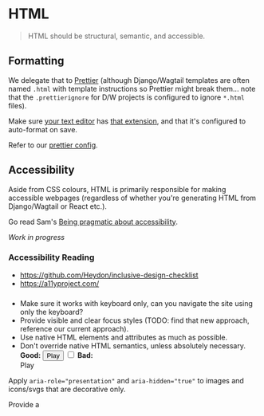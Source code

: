 # HTML

> HTML should be structural, semantic, and accessible.

## Formatting

We delegate that to [Prettier](https://prettier.io/) (although Django/Wagtail templates are often named `.html` with template instructions so Prettier might break them... note that the `.prettierignore` for D/W projects is configured to ignore `*.html` files).

Make sure [your text editor](https://code.visualstudio.com/&sa=D&ust=1520457897533000&usg=AFQjCNF3QTfRTIBG7ZBDeYbNMcYimiKSbw) has [that extension](https://marketplace.visualstudio.com/items?itemName=esbenp.prettier-vscode), and that it's configured to auto-format on save. 

Refer to our [prettier config](https://github.com/springload/prettier-config-springload/blob/master/lib/index.js).

## Accessibility

Aside from CSS colours, HTML is primarily responsible for making accessible webpages (regardless of whether you're generating HTML from Django/Wagtail or React etc.).

Go read Sam's [Being pragmatic about accessibility](https://www.springload.co.nz/blog/pragmatic-about-accessibility/).

_Work in progress_

### Accessibility Reading
- https://github.com/Heydon/inclusive-design-checklist
- https://a11yproject.com/

### 
- Make sure it works with keyboard only, can you navigate the site using only the keyboard? 
- Provide visible and clear focus styles (TODO: find that new approach, reference our current approach).
- Use native HTML elements and attributes as much as possible.
- Don't override native HTML semantics, unless absolutely necessary.
    **Good:**
    <button type="button">Play</button>
    <input type="checkbox" />
    **Bad:**
    <div class="button">Play</div>
    <span class="checkbox"></span>
Apply `aria-role="presentation"` and `aria-hidden="true"` to images and icons/svgs that are decorative only.

Provide a <title> on svg’s that are used as content, eg. Social icons

    <svg class="i i-social" role="img">
        <title>Find us on Facebook</title>
        <use xlink:href="#i-facebook"></use>
    </svg>

Provide large touch "targets" for interactive elements (specifically on small devices).

Make sure form labels are always visible.

    **Good:**
    <label for="name" >Full name</label>
    <input type="text" id="name" />
    **Bad:**
    <input type="text" id="name" placeholder="Full name" />
    <span>Password:</span>
    <input type="text" id="name" placeholder="XXXXXXX" />  

The screen reader will literally read out XXXXXX in this situation. It also will have no idea the span above it is related, use a <label> instead. 

- Languages - add the lang attribute to the <html> tag.

    ```html
    <html lang="en"> to show a web page is in English
    <html lang="en-nz"> to show a page is in New Zealand English
    <html lang="mi"> to show a page is in Māori.
    ```
  Using a different language on just a single word or a paragraph or two? 
  Add the lang attribute to the <p> tag. Eg. <p lang="mi"> to display paragraph in Māori.

  **Why?**
  Both assistive technologies and conventional user agents can render text more accurately if the language of each passage of text is identified. Screen readers can use the pronunciation rules of the language of the text. For more on Language read this article.

- Tabindex:
    tabindex="0" Adds an element to the Tab order at its position in the source order.
    tabindex="-1" Removes an element from the Tab order. Makes non-focusable elements programmatically focusable. For example, if you have two elements side by side linking to the same place, an image links, as well as some text beside it, you might want to take the tabindex off the image so that the user only needs to tab once.
    tabindex="1+" (Avoid) Will move the element up the tab order, so it will be the first thing you tab to on the page, it messes with the flow of the page. 

- Landmark Roles:
    ARIA Landmark Roles help assistive device users navigate your site, users are able to bypass sections of the site they are not interested in, for example they may want to skip passed the navigation to the main content.
    
    banner – Typically the “header" of your page that includes the name of the site
    search – For the search form (how to implement)
    main – This would designate the main content area on your site
    navigation – Use on any navigation list, typically on the nav element
    contentinfo – Typically the “footer" of your page that contains information about the parent document such as copyrights and links to privacy statements

    Use:
        <header role="banner" class="site-header">
        <div role="main" class="container">

- Advice:
  - Use Chrome accessibility dev tools to view if elements are being picked up correctly.
  - Use Chrome devtools > audits > accessibility to do an assessment of your site. 

## Misc

- Use HTML5 doctype
- Tag names and attribute names in lowercase for greater compatibility with React.
- Use `data-` refs for JS hooks, rather than classnames or ids. Eg, `<div data-analytics></div>` rather than `<div class='js-analytics'>`
- Boolean attributes don't need a value: `<option selected>` rather than `<option selected='selected'>`

## Links

- http://www.yellowshoe.com.au/standards/#html
- http://codeguide.co/#html
- http://manuals.gravitydept.com/code/html

_More documentation to come._
